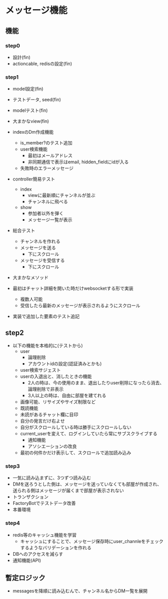 # メッセージ機能
## 機能
### step0
- 設計(fin)
- actioncable, redisの設定(fin)

### step1
- model設定(fin)
- テストデータ, seed(fin)
- modelテスト(fin)
- 大まかなview(fin)
- indexのDm作成機能
  - is_member?のテスト追加
  - user検索機能
    - 最初はメールアドレス
    - 非同期通信で表示はemail, hidden_fieldにidが入る
  - 失敗時のエラーメッセージ

- controller簡易テスト
  - index
    - viewに最新順にチャンネルが並ぶ
    - チャンネルに飛べる
  - show
    - 参加者以外を弾く
    - メッセージ一覧が表示
- 総合テスト
  - チャンネルを作れる
  - メッセージを送る
    - 下にスクロール
  - メッセージを受信する
    - 下にスクロール
- 大まかなメソッド
- 最初はチャット詳細を開いた時だけwebsocketする形で実装
  - 複数人可能
  - 受信したら最新のメッセージが表示されるようにスクロール
- 実装で追加した要素のテスト追記
## step2
- 以下の機能を本格的に(テストから)
  - user
    - 論理削除
    - アカウントidの設定(認証済みとかも)
  - user検索サジェスト
  - userの入退出と、消したときの機能
    - 2人の時は、今の使用のまま、退出したりuser削除になったら消去、論理削除で非表示
    - 3人以上の時は、自由に部屋を建てれる
  - 画像可能、リサイズやサイズ制限など
  - 既読機能
  - 未読があるチャット欄に目印
  - 自分の発言だけ右よせ
  - 自分がスクロールしている時は勝手にスクロールしない
  - current_userを変えて、ログインしていたら常にサブスクライブする
    - 通知機能
    - アソシエーションの改良
  - 最初の何件かだけ表示して、スクロールで追加読み込み

### step3
- 一気に読み込まずに、3つずつ読み込む
- DMを送ろうとした側は、メッセージを送っていなくても部屋が作成され、送られる側はメッセージが届くまで部屋が表示されない
- トランザクション
- FactoryBotでテストデータ改善
- 本番環境

### step4
- redis等のキャッシュ機能を学習
  - キャッシュにすることで、メッセージ保存時にuser_channleをチェックするようなバリデーションを作れる
- DBへのアクセスを減らす
- 通知機能(API)

## 暫定ロジック
- messagesを降順に読み込むんで、チャンネル名からDM一覧を展開